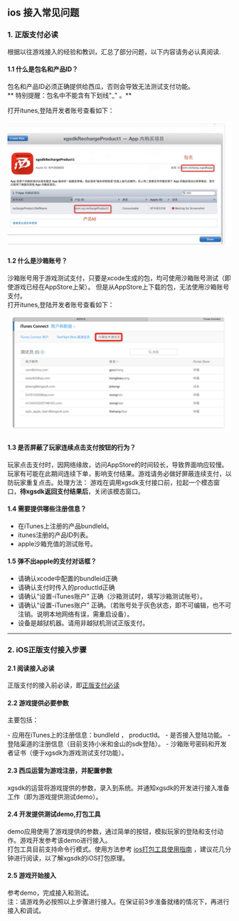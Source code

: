 ## ios 接入常见问题
<a id="category0" s></a>
### 1. 正版支付必读




根据以往游戏接入的经验和教训，汇总了部分问题，以下内容请务必认真阅读.

#### 1.1 什么是包名和产品ID？
包名和产品ID必须正确提供给西瓜，否则会导致无法测试支付功能。  
**  特别提醒：包名中不能含有下划线"_" 。**  

打开itunes,登陆开发者账号查看如下：

<img src="../section2/img/iap1.jpg"/>

#### 1.2 什么是沙箱账号？

沙箱账号用于游戏测试支付，只要是xcode生成的包，均可使用沙箱账号测试（即使游戏已经在AppStore上架）。
但是从AppStore上下载的包，无法使用沙箱账号支付。  
打开itunes,登陆开发者账号查看如下：

<img src="../section2/img/iap2.jpg"/>

#### 1.3 是否屏蔽了玩家连续点击支付按钮的行为？
玩家点击支付时，因网络缘故，访问AppStore的时间较长，导致界面响应较慢。玩家有可能在此期间连续下单，影响支付结果。游戏请务必做好屏蔽连续支付，以防玩家重复点击。处理方法：
游戏在调用xgsdk支付接口前，拉起一个模态窗口，**待xgsdk返回支付结果后**，关闭该模态窗口。

#### 1.4 需要提供哪些注册信息？
- 在iTunes上注册的产品bundleId。
- itunes注册的产品ID列表。
- apple沙箱充值的测试账号。

#### 1.5 弹不出apple的支付对话框？
- 请确认xcode中配置的bundleid正确
- 请确认支付时传入的productId正确
- 请确认“设置-iTunes账户” 正确（沙箱测试时，填写沙箱测试账号）。
- 请确认“设置-iTunes账户” 正确。（若账号处于灰色状态，即不可编辑，也不可注销。说明本地网络有误，需重启设备）。
- 设备是越狱机器。请用非越狱机测试正版支付。

---

### 2. iOS正版支付接入步骤


<div id="category" style="display:none"></div>


#### 2.1 阅读接入必读  

正版支付的接入前必读，即<a href="#category0">正版支付必读</a>


#### 2.2 游戏提供必要参数

<p>主要包括：</p>
- 应用在iTunes上的注册信息：bundleId ， productId。
- 是否接入登陆功能。
- 登陆渠道的注册信息（目前支持小米和金山的sdk登陆）。
- 沙箱账号密码和开发者证书（便于xgsdk为游戏测试支付功能）。


#### 2.3 西瓜运营为游戏注册，并配置参数
xgsdk的运营将游戏提供的参数，录入到系统。并通知xgsdk的开发进行接入准备工作（即为游戏提供测试demo）。

#### 2.4 开发提供测试demo,打包工具
demo应用使用了游戏提供的参数，通过简单的按钮，模拟玩家的登陆和支付动作。游戏开发参考该demo进行接入。<br>
打包工具目前支持命令行模式。使用方法参考 <a href="../section1/sepcification.html#packageios" target="_blank">ios打包工具使用指南</a> ，建议花几分钟进行阅读，以了解xgsdk的iOS打包原理。

#### 2.5 游戏开始接入
参考demo，完成接入和测试。  
注：请游戏务必按照以上步骤进行接入。在保证前3步准备就绪的情况下，再进行接入和调试。
